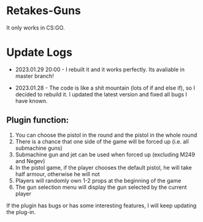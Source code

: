 # Retakes-Guns
It only works in CS:GO.

# Update Logs

- 2023.01.29 20:00 - I rebuilt it and it works perfectly. Its avaliable in master branch!

- 2023.01.28 - The code is like a shit mountain (lots of if and else if), so I decided to rebuild it. I updated the latest version and fixed all bugs I have known.

## Plugin function:
1. You can choose the pistol in the round and the pistol in the whole round
2. There is a chance that one side of the game will be forced up (i.e. all submachine guns)
3. Submachine gun and jet can be used when forced up (excluding M249 and Negev)
4. In the pistol game, if the player chooses the default pistol, he will take half armour, otherwise he will not
5. Players will randomly own 1-2 props at the beginning of the game
6. The gun selection menu will display the gun selected by the current player

If the plugin has bugs or has some interesting features, I will keep updating the plug-in.
